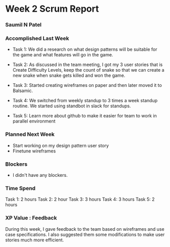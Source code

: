 <h1>Week 2 Scrum Report</h1>

<h3>Saumil N Patel</h3>

<h3>Accomplished Last Week</h3>

- Task 1: We did a research on what design patterns will be suitable for the game and what features will go in the game.

- Task 2: As discussed in the team meeting, I got my 3 user stories that is Create Difficulty Levels, keep the count of snake so that we can create a new snake when snake gets killed and won the game.

- Task 3: Started creating wireframes on paper and then later moved it to Balsamic.

- Task 4: We switched from weekly standup to 3 times a week standup routine. We started using standbot in slack for standups.

- Task 5: Learn more about github to make it easier for team to work in parallel environment

<h3>Planned Next Week</h3>

- Start working on my design pattern user story
- Finetune wireframes

<h3>Blockers</h3>

- I didn't have any blockers.

<h3>Time Spend</h3>

Task 1: 2 hours
Task 2: 2 hour
Task 3: 3 hours
Task 4: 3 hours
Task 5: 2 hours

<h3>XP Value : Feedback</h3>

During this week, I gave feedback to the team based on wireframes and use case specifications. I also suggested them some modifications to make user stories much more efficient.